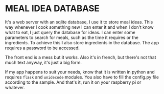 MEAL IDEA DATABASE
==================

It's a web server with an sqlite database, I use it to store meal ideas. This way whenever I cook something new I can enter it and when I don't know what to eat, I just query the database for ideas. I can enter some parameters to search for meals, such as the time it requires or the ingredients. To achieve this I also store ingredients in the database. The app requires a password to be accessed.

The front end is a mess but it works. Also it's in french, but there's not that much text anyway, it's just a big form.

If my app happens to suit your needs, know that it is written in python and requires `flask` and `unidecode` modules. You also have to fill the config.py file according to the sample. And that's it, run it on your raspberry pi or whatever.

